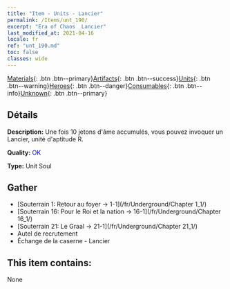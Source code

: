```yaml
---
title: "Item - Units - Lancier"
permalink: /Items/unt_190/
excerpt: "Era of Chaos  Lancier"
last_modified_at: 2021-04-16
locale: fr
ref: "unt_190.md"
toc: false
classes: wide
---
```

 [Materials](/fr/Items/){: .btn .btn--primary}[Artifacts](/fr/Items/Artifacts/){: .btn .btn--success}[Units](/fr/Items/Units/){: .btn .btn--warning}[Heroes](/fr/Items/Heroes/){: .btn .btn--danger}[Consumables](/fr/Items/Consumables/){: .btn .btn--info}[Unknown](/fr/Items/Unknown/){: .btn .btn--primary}

## Détails
 **Description:** Une fois 10 jetons d'âme accumulés, vous pouvez invoquer un Lancier, unité d'aptitude R.

 **Quality:** <span style="color: #0000CD">OK</span>

 **Type:** Unit Soul

## Gather

*    [Souterrain 1: Retour au foyer -> 1-1](/fr/Underground/Chapter 1_1/) 
*    [Souterrain 16: Pour le Roi et la nation -> 16-1](/fr/Underground/Chapter 16_1/) 
*    [Souterrain 21: Le Graal -> 21-1](/fr/Underground/Chapter 21_1/) 
*    Autel de recrutement 
*    Échange de la caserne - Lancier 

## This item contains:

  None

